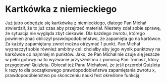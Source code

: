 # Kartkówka z niemieckiego

Już jutro odbędzie się kartkówka z niemieckiego, dlatego Pan Michał stwierdził,
że to już czas aby przejrzeć materiał. Niestety zdał sobie sprawę, że sytuacja nie wygląda
zbyt ciekawie. Dla każdego zwrotu, którego powinien znać obliczył prawdopodobieństwo, że zapamięta go
na kartówce. Za każdy zapamiętany zwrot można otrzymać 1 punkt. Pan Michał wyznaczył sobie również
ambitny cel: chciałby aby jego wynik punktowy na karkówce co najmniej m punktów. Jako, że Pan Michał
nie czuje się jeszcze w pełni gotowy na to wyzwanie przyszedł mu z pomocą Pan Tomasz, który przygotował
Quizleta. Obiecał też Panu Michałowi, że jeśli przerobi Quizleta k razy to dla początkowego prawdopodobieństwa
zapamiętania zwrotu x, prawdopodobieństwo po skończeniu nauki fest określone funkcją:

